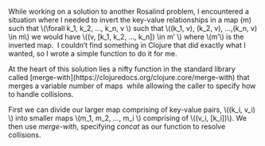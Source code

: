 
While working on a solution to another Rosalind problem, I encountered a situation where I needed to invert the key-value relationships in a map \(m\) such that \\(\forall k\_1, k\_2, …, k\_n, v \\) such that \\((k\_1, v), (k\_2, v), …,(k\_n, v) \in m\\) we would have \\((v, [k\_1, k\_2, …, k\_n]) \in m’ \\) where \\(m’\\) is the inverted map.  I couldn’t find something in Clojure that did exactly what I wanted, so I wrote a simple function to do it for me.

<div class="gist-for-robots"><script src="http://gist.github.com/da702d41a112ec51d723.js"></script></div>At the heart of this solution lies a nifty function in the standard library called [merge-with](https://clojuredocs.org/clojure.core/merge-with) that merges a variable number of maps  while allowing the caller to specify how to handle collisions.

First we can divide our larger map comprising of key-value pairs, \\((k\_i, v\_i) \\) into smaller maps \\(m\_1, m\_2, …, m\_i \\) comprising of \\((v\_i, [k\_i])\\). We then use *merge-with*, specifying *concat* as our function to resolve collisions.



